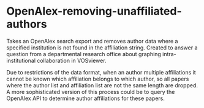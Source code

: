 # OpenAlex-removing-unaffiliated-authors

Takes an OpenAlex search export and removes author data where a specified institution is not found in the affiliation string. Created to answer a question from a departmental research office about graphing intra-institutional collaboration in VOSviewer.

Due to restrictions of the data format, when an author multiple affiliations it cannot be known which affiliation belongs to which author, so all papers where the author list and affiliation list are not the same length are dropped. A more sophisticated version of this process could be to query the OpenAlex API to determine author affiliations for these papers.

